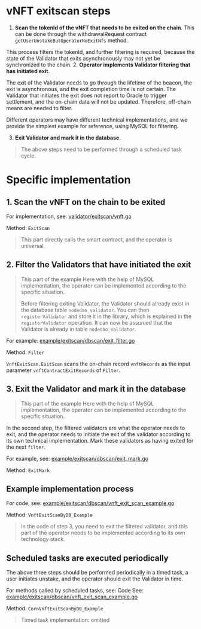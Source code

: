 # vNFT exitscan steps
1. **Scan the tokenId of the vNFT that needs to be exited on the chain**.
This can be done through the withdrawalRequest contract `getUserUnstakeButOperatorNoExitNfs` method.

This process filters the tokenId, and further filtering is required, because the state of the Validator that exits asynchronously may not yet be synchronized to the chain.
2. **Operator implements Validator filtering that has initiated exit**.

The exit of the Validator needs to go through the lifetime of the beacon, the exit is asynchronous, and the exit completion time is not certain. The Validator that initiates the exit does not report to Oracle to trigger settlement, and the on-chain data will not be updated. Therefore, off-chain means are needed to filter.

Different operators may have different technical implementations, and we provide the simplest example for reference, using MySQL for filtering.

3. **Exit Validator and mark it in the database**.

> The above steps need to be performed through a scheduled task cycle.

# Specific implementation

## 1. Scan the vNFT on the chain to be exited

For implementation, see: [validator/exitscan/vnft.go](../../validator/exitscan/vnft.go)

Method: `ExitScan`

> This part directly calls the smart contract, and the operator is universal.

## 2. Filter the Validators that have initiated the exit

> This part of the example Here with the help of MySQL implementation, the operator can be implemented according to the specific situation.
>
> Before filtering exiting Validator, the Validator should already exist in the database table `nodedao_validator`. You can then `registerValidator` and store it in the library, which is explained in the `registerValidator` operation. It can now be assumed that the Validator is already in table `nodedao_validator`.

For example: [example/exitscan/dbscan/exit_filter.go](../../example/exitscan/dbscan/exit_filter.go)

Method: `Filter`

`VnftExitScan.ExitScan` scans the on-chain record `vnftRecords` as the input parameter `vnftContractExitRecords` of `Filter`.

## 3. Exit the Validator and mark it in the database

> This part of the example Here with the help of MySQL implementation, the operator can be implemented according to the specific situation.

In the second step, the filtered validators are what the operator needs to exit, and the operator needs to initiate the exit of the validator according to its own technical implementation. Mark these validators as having exited for the next `filter`.

For example, see: [example/exitscan/dbscan/exit_mark.go](../../example/exitscan/dbscan/exit_mark.go)

Method: `ExitMark`


## Example implementation process

For code, see: [example/exitscan/dbscan/vnft_exit_scan_example.go](../../example/exitscan/dbscan/vnft_exit_scan_example.go)

Method: `VnftExitScanByDB_Example`

> In the code of step 3, you need to exit the filtered validator, and this part of the operator needs to be implemented according to its own technology stack.

## Scheduled tasks are executed periodically

The above three steps should be performed periodically in a timed task, a user initiates unstake, and the operator should exit the Validator in time.

For methods called by scheduled tasks, see: Code See: [example/exitscan/dbscan/vnft_exit_scan_example.go](../../example/exitscan/dbscan/vnft_exit_scan_example.go)

Method: `CornVnftExitScanByDB_Example`

> Timed task implementation: omitted